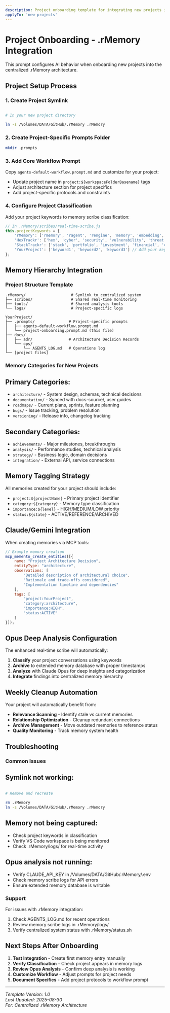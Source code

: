 ```yaml
---
description: Project onboarding template for integrating new projects into .rMemory hierarchy
applyTo: 'new-projects'
---
```


# Project Onboarding - .rMemory Integration

This prompt configures AI behavior when onboarding new projects into the centralized .rMemory architecture.

## Project Setup Process

### 1. Create Project Symlink

```bash

# In your new project directory

ln -s /Volumes/DATA/GitHub/.rMemory .rMemory
```

### 2. Create Project-Specific Prompts Folder

```bash
mkdir .prompts
```

### 3. Add Core Workflow Prompt

Copy `agents-default-workflow.prompt.md` and customize for your project:

- Update project name in `project:${workspaceFolderBasename}` tags
- Adjust architecture section for project specifics
- Add project-specific protocols and constraints

### 4. Configure Project Classification

Add your project keywords to memory scribe classification:

```javascript
// In .rMemory/scribes/real-time-scribe.js
this.projectKeywords = {
    'rMemory': ['rmemory', 'ragent', 'rengine', 'memory', 'embedding', 'neo4j', 'ollama'],
    'HexTrackr': ['hex', 'cyber', 'security', 'vulnerability', 'threat', 'ticket'],
    'StackTrackr': ['stack', 'portfolio', 'investment', 'financial', 'coin', 'precious'],
    'YourProject': ['keyword1', 'keyword2', 'keyword3'] // Add your keywords
};
```

## Memory Hierarchy Integration

### Project Structure Template

```
.rMemory/                    # Symlink to centralized system
├── scribes/                 # Shared real-time monitoring
├── tools/                   # Shared analysis tools
└── logs/                    # Project-specific logs

YourProject/
├── .prompts/               # Project-specific prompts
│   ├── agents-default-workflow.prompt.md
│   └── project-onboarding.prompt.md (this file)
├── docs/
│   ├── adr/                # Architecture Decision Records
│   └── ops/
│       └── AGENTS_LOG.md   # Operations log
└── [project files]
```

### Memory Categories for New Projects

## Primary Categories:

- `architecture/` - System design, schemas, technical decisions
- `documentation/` - Synced with docs-source/, user guides
- `roadmaps/` - Current plans, sprints, feature planning
- `bugs/` - Issue tracking, problem resolution
- `versioning/` - Release info, changelog tracking

## Secondary Categories:

- `achievements/` - Major milestones, breakthroughs
- `analysis/` - Performance studies, technical analysis
- `strategy/` - Business logic, domain decisions
- `integration/` - External API, service connections

## Memory Tagging Strategy

All memories created for your project should include:

- `project:${projectName}` - Primary project identifier
- `category:${category}` - Memory type classification
- `importance:${level}` - HIGH/MEDIUM/LOW priority
- `status:${state}` - ACTIVE/REFERENCE/ARCHIVED

## Claude/Gemini Integration

When creating memories via MCP tools:

```javascript
// Example memory creation
mcp_memento_create_entities([{
    name: "Project Architecture Decision",
    entityType: "architecture",
    observations: [
        "Detailed description of architectural choice",
        "Rationale and trade-offs considered",
        "Implementation timeline and dependencies"
    ],
    tags: [
        "project:YourProject",
        "category:architecture", 
        "importance:HIGH",
        "status:ACTIVE"
    ]
}]);
```

## Opus Deep Analysis Configuration

The enhanced real-time scribe will automatically:

1. **Classify** your project conversations using keywords
2. **Archive** to extended memory database with proper timestamps
3. **Analyze** with Claude Opus for deep insights and categorization
4. **Integrate** findings into centralized memory hierarchy

## Weekly Cleanup Automation

Your project will automatically benefit from:

- **Relevance Scanning** - Identify stale vs current memories
- **Relationship Optimization** - Cleanup redundant connections
- **Archive Management** - Move outdated memories to reference status
- **Quality Monitoring** - Track memory system health

## Troubleshooting

### Common Issues

## Symlink not working:

```bash

# Remove and recreate

rm .rMemory
ln -s /Volumes/DATA/GitHub/.rMemory .rMemory
```

## Memory not being captured:

- Check project keywords in classification
- Verify VS Code workspace is being monitored
- Check .rMemory/logs/ for real-time activity

## Opus analysis not running:

- Verify CLAUDE_API_KEY in /Volumes/DATA/GitHub/.rMemory/.env
- Check memory scribe logs for API errors
- Ensure extended memory database is writable

### Support

For issues with .rMemory integration:

1. Check AGENTS_LOG.md for recent operations
2. Review memory scribe logs in .rMemory/logs/
3. Verify centralized system status with .rMemory/status.sh

## Next Steps After Onboarding

1. **Test Integration** - Create first memory entry manually
2. **Verify Classification** - Check project appears in memory logs
3. **Review Opus Analysis** - Confirm deep analysis is working
4. **Customize Workflow** - Adjust prompts for project needs
5. **Document Specifics** - Add project protocols to workflow prompt

---
*Template Version: 1.0*  
*Last Updated: 2025-08-30*  
*For: Centralized .rMemory Architecture*

